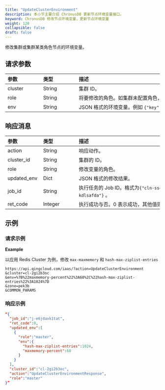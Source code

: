 ```yaml
---
title: "UpdateClusterEnvironment"
description: 本小节主要介绍 ChronusDB 更新节点环境变量接口。 
keyword: ChronusDB 修改节点环境变量，更新节点环境变量
weight: 120
collapsible: false
draft: false
---
```


修改集群或集群某类角色节点的环境变量。

## 请求参数

|<span style="display:inline-block;width:100px">参数</span> |<span style="display:inline-block;width:100px">类型</span>|<span style="display:inline-block;width:380px">描述</span>|<span style="display:inline-block;width:100px">是否必选</span>|
| :--- | :--- | :--- | :--- |
| cluster | String | 集群 ID。 | Yes |
| role | String | 将要修改的角色。如集群未配置角色，可留空。 | No |
| env | String | JSON 格式的环境变量。例如 `{"key": "value"}` | Yes |

## 响应消息

|<span style="display:inline-block;width:100px">参数</span> |<span style="display:inline-block;width:100px">类型</span>|<span style="display:inline-block;width:380px">描述</span>|
| :--- | :--- | :--- | 
| action | String | 响应动作。 |
| cluster_id | String | 集群的 ID。|
| role | String | 修改变量的角色。 |
| updated_env | Dict | JSON 格式的修改结果。|
| job_id | String | 执行任务的 Job ID。格式为`{"cln-ssdfawx":"j-kdlsafda"}` 。|
| ret_code | Integer | 执行成功与否。0 表示成功，其他值则为错误代码。 |

## 示例 

### 请求示例

**Example**

以应用 Redis Cluster 为例，修改 `max-maxmemory` 和 `hash-max-ziplist-entries`

```url
https://api.qingcloud.com/iaas/?action=UpdateClusterEnvironment
&cluster=cl-2gi2b3oc
&env=%7B%22maxmemory-percent%22%3A60%2C%22hash-max-ziplist-entries%22%3A1024%7D
&zone=pek3b
&COMMON_PARAMS
```

### 响应示例

```json
“{
  "job_id":"j-e6jdaxk1tat",
  "ret_code":0,
  "updated_env":[
    {
      "role":"master",
      "env":{
        "hash-max-ziplist-entries":1024,
        "maxmemory-percent":60
      }
    }
  ],
  "cluster_id":"cl-2gi2b3oc",
  "action":"UpdateClusterEnvironmentResponse",
  "role":"master"
}”
```
